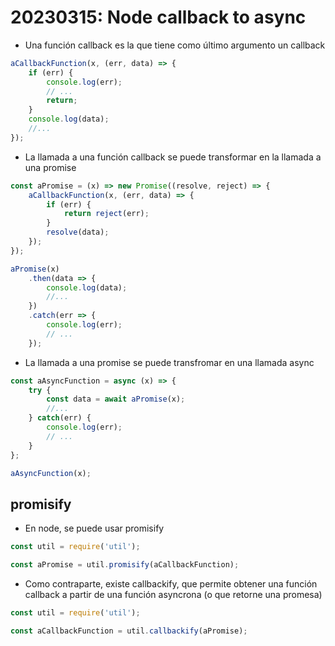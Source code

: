 # 20230315: Node callback to async

- Una función callback es la que tiene como último argumento un callback

```js
aCallbackFunction(x, (err, data) => {
	if (err) {
		console.log(err);
		// ...
		return;
	}
	console.log(data);
	//...
});
```

- La llamada a una función callback se puede transformar en la llamada a una promise

```js
const aPromise = (x) => new Promise((resolve, reject) => {
	aCallbackFunction(x, (err, data) => {
		if (err) {
			return reject(err);
		}
		resolve(data);
	});
});

aPromise(x)
	.then(data => {
		console.log(data);
		//...
	})
	.catch(err => {
		console.log(err);
		// ...
	});
```

- La llamada a una promise se puede transfromar en una llamada async

```js
const aAsyncFunction = async (x) => {
	try {
		const data = await aPromise(x);
		//...
	} catch(err) {
		console.log(err);
		// ...
	}
};

aAsyncFunction(x);
```

## promisify

- En node, se puede usar promisify

```js
const util = require('util');

const aPromise = util.promisify(aCallbackFunction);
```

- Como contraparte, existe callbackify, que permite obtener una función callback a partir de una función asyncrona (o que retorne una promesa)

```js
const util = require('util');

const aCallbackFunction = util.callbackify(aPromise);
```